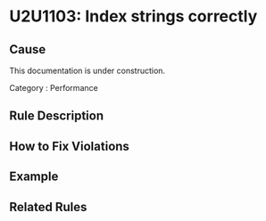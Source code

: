 # U2U1103: Index strings correctly

## Cause

This documentation is under construction.

Category : Performance

## Rule Description



## How to Fix Violations



## Example



## Related Rules

